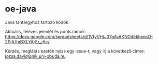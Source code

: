 # oe-java
Java tantárgyhoz tartozó kódok.

Aktuális, féléves jelenlét és pontszámok: https://docs.google.com/spreadsheets/d/1VtyVHtJ37pAyAKNOdekhxnaO-2PjA7mBXLYArEr_r5c/

Kérdés, meglátás esetén nyiss egy issue-t, vagy írj a következő címre: jozsa.david@nik.uni-obuda.hu
